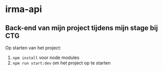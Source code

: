 # irma-api

## Back-end van mijn project tijdens mijn stage bij CTG

Op starten van het project: 
1. `npm install` voor node modules
2. `npm run start:dev` om het project op te starten

